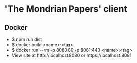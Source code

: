 # 'The Mondrian Papers' client


## Docker
- $ npm run dist
- $ docker build &lt;name&gt;:&lt;tag&gt; .
- $ docker run --rm -p 8080:80 -p 8081:443 &lt;name&gt;:&lt;tag&gt;
- View site at http://localhost:8080 or https://localhost:8081
 